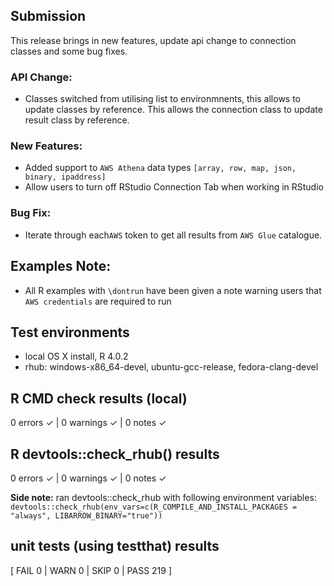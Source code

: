 ## Submission
This release brings in new features, update api change to connection classes and some bug fixes.

### API Change:
* Classes switched from utilising list to environmnents, this allows to update classes by reference. This allows the connection class to update result class by reference.

### New Features:
* Added support to `AWS Athena` data types `[array, row, map, json, binary, ipaddress]`
* Allow users to turn off RStudio Connection Tab when working in RStudio

### Bug Fix:
* Iterate through each`AWS` token to get all results from `AWS Glue` catalogue.

## Examples Note:
* All R examples with `\dontrun` have been given a note warning users that `AWS credentials` are required to run

## Test environments
* local OS X install, R 4.0.2
* rhub: windows-x86_64-devel, ubuntu-gcc-release, fedora-clang-devel

## R CMD check results (local)
0 errors ✓ | 0 warnings ✓ | 0 notes ✓

## R devtools::check_rhub() results
0 errors ✓ | 0 warnings ✓ | 0 notes ✓

**Side note:** ran devtools::check_rhub with following environment variables:
`devtools::check_rhub(env_vars=c(R_COMPILE_AND_INSTALL_PACKAGES = "always", LIBARROW_BINARY="true"))`

## unit tests (using testthat) results
[ FAIL 0 | WARN 0 | SKIP 0 | PASS 219 ]
